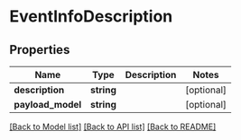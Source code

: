 # EventInfoDescription

## Properties
Name | Type | Description | Notes
------------ | ------------- | ------------- | -------------
**description** | **string** |  | [optional] 
**payload_model** | **string** |  | [optional] 

[[Back to Model list]](../../README.md#documentation-for-models) [[Back to API list]](../../README.md#documentation-for-api-endpoints) [[Back to README]](../../README.md)

